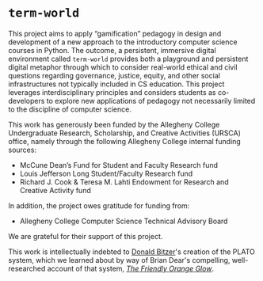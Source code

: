 # `term-world`

This project aims to apply “gamification” pedagogy in design and development of a new approach to the introductory computer science courses in Python. The outcome, a persistent, immersive digital environment called `term-world` provides both a playground and persistent digital metaphor through which to consider real-world ethical and civil questions regarding governance, justice, equity, and other social infrastructures not typically included in CS education. This project leverages interdisciplinary principles and considers students as co-developers to explore new applications of pedagogy not necessarily limited to the discipline of computer science.

This work has generously been funded by the Allegheny College Undergraduate Research, Scholarship, and Creative Activities (URSCA) office, namely through the following Allegheny College internal funding sources:

* McCune Dean’s Fund for Student and Faculty Research fund
* Louis Jefferson Long Student/Faculty Research fund
* Richard J. Cook & Teresa M. Lahti Endowment for Research and Creative Activity fund

In addition, the project owes gratitude for funding from:

* Allegheny College Computer Science Technical Advisory Board

We are grateful for their support of this project.

This work is intellectually indebted to [Donald Bitzer](https://www.csc.ncsu.edu/people/bitzer/)'s creation of the PLATO system, which we learned about by way of Brian Dear's compelling, well-researched account of that system, [_The Friendly Orange Glow_](http://www.friendlyorangeglow.com/).
